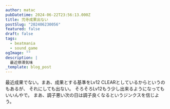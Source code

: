 ```yaml
---
author: matac
pubDatetime: 2024-06-22T23:56:13.000Z
title: 弐寺成果出ない
postSlug: "202406230056"
featured: false
draft: false
tags:
  - beatmania
  - sound_game
ogImage: ""
description: |
  最近停滞気味
_template: blog_post
---
```


最近成果でない。まあ、成果とする基準をLv12 CLEARとしているからというのもあるが、
それにしても出ない。
そろそろLv12もう少し出来るようになってもいいんやで。
まあ、調子悪い次の日は調子良くなるというジンクスを信じよう。
